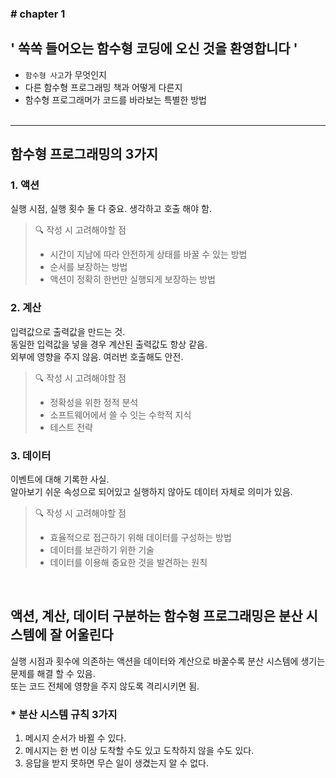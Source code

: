 ### \# chapter 1

## \' 쏙쏙 들어오는 함수형 코딩에 오신 것을 환영합니다 \'

- `함수형 사고`가 무엇인지
- 다른 함수형 프로그래밍 책과 어떻게 다른지
- 함수형 프로그래머가 코드를 바라보는 특별한 방법<br><br>


<hr>


## 함수형 프로그래밍의 3가지

### 1. 액션
실행 시점, 실행 횟수 둘 다 중요. 생각하고 호출 해야 함.
> 🔍 작성 시 고려해야할 점 <br>
> - 시간이 지남에 따라 안전하게 상태를 바꿀 수 있는 방법 <br>
> - 순서를 보장하는 방법 <br>
> - 액션이 정확히 한번만 실행되게 보장하는 방법

### 2. 계산
입력값으로 출력값을 만드는 것. <br>
동일한 입력값을 넣을 경우 계산된 출력값도 항상 같음. <br>
외부에 영향을 주지 않음. 여러번 호출해도 안전.
> 🔍 작성 시 고려해야할 점 <br>
> - 정확성을 위한 정적 분석 <br>
> - 소프트웨어에서 쓸 수 잇는 수학적 지식 <br>
> - 테스트 전략
### 3. 데이터
이벤트에 대해 기록한 사실. <br>
알아보기 쉬운 속성으로 되어있고 실행하지 않아도 데이터 자체로 의미가 있음.
> 🔍 작성 시 고려해야할 점 <br>
> - 효율적으로 접근하기 위해 데이터를 구성하는 방법 <br>
> - 데이터를 보관하기 위한 기술 <br>
> - 데이터를 이용해 중요한 것을 발견하는 원칙

 <br>

## 액션, 계산, 데이터 구분하는 함수형 프로그래밍은 분산 시스템에 잘 어울린다
실행 시점과 횟수에 의존하는 액션을 데이터와 계산으로 바꿀수록 분산 시스템에 생기는 문제를 해결 할 수 있음. <br>
또는 코드 전체에 영향을 주지 않도록 격리시키면 됨.

### \* 분산 시스템 규칙 3가지
1. 메시지 순서가 바뀔 수 있다. <br>
2. 메시지는 한 번 이상 도착할 수도 있고 도착하지 않을 수도 있다. <br>
3. 응답을 받지 못하면 무슨 일이 생겼는지 알 수 없다.